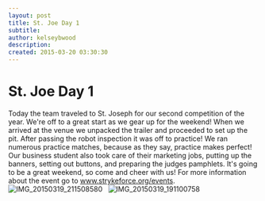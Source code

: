 ```yaml
---
layout: post
title: St. Joe Day 1
subtitle:
author: kelseybwood
description:
created: 2015-03-20 03:30:30
---
```


# St. Joe Day 1

Today the team traveled to St. Joseph for our second competition of the year. We're off to a great start as we gear up for the weekend! When we arrived at the venue we unpacked the trailer and proceeded to set up the pit. After passing the robot inspection it was off to practice! We ran numerous practice matches, because as they say, practice makes perfect! Our business student also took care of their marketing jobs, putting up the banners, setting out buttons, and preparing the judges pamphlets. It's going to be a great weekend, so come and cheer with us! For more information about the event go to www.strykeforce.org/events. ![IMG_20150319_211508580](/wp-content/uploads/2015/03/IMG_20150319_211508580-1024x575.jpg)   ![IMG_20150319_191100758](http://strykeforce.org/wp-content/uploads/2015/03/IMG_20150319_191100758-575x1024.jpg)
